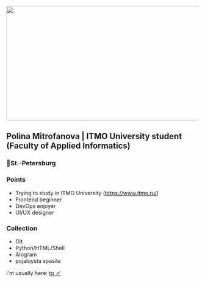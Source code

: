 <br clear="both">

<div align="center">
  <img height="300" width="600" src="https://user-images.githubusercontent.com/74038190/225813708-98b745f2-7d22-48cf-9150-"  />
</div>

## Polina Mitrofanova | ITMO University student (Faculty of Applied Informatics)
### 📍St.-Petersburg 

### Points
* Trying to study in ITMO University (https://www.itmo.ru/)
* Frontend beginner
* DevOps enjoyer 
* UI/UX designer 

### Collection 
* Git
* Python/HTML/Shell
* AIogram 
* pojaluysta spasite

i'm usually here: <a href="https://t.me/polyqnka" rel="nofollow">tg 🩹</a>

